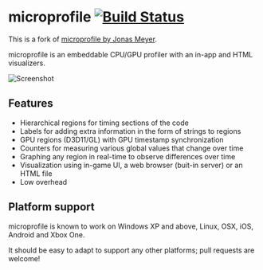 # microprofile [![Build Status](https://travis-ci.org/zeux/microprofile.svg?branch=master)](https://travis-ci.org/zeux/microprofile)
This is a fork of [microprofile by Jonas Meyer](https://bitbucket.org/jonasmeyer/microprofile).

microprofile is an embeddable CPU/GPU profiler with an in-app and HTML visualizers.

![Screenshot](https://pbs.twimg.com/media/BnvzublCEAA0Mqf.png:large)

## Features

* Hierarchical regions for timing sections of the code
* Labels for adding extra information in the form of strings to regions
* GPU regions (D3D11/GL) with GPU timestamp synchronization
* Counters for measuring various global values that change over time
* Graphing any region in real-time to observe differences over time
* Visualization using in-game UI, a web browser (buit-in server) or an HTML file
* Low overhead

## Platform support

microprofile is known to work on Windows XP and above, Linux, OSX, iOS, Android and Xbox One.

It should be easy to adapt to support any other platforms; pull requests are welcome!
